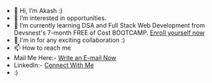 - 👋 Hi, I’m Akash :)
- 👀 I’m interested in opportunities.
- 🌱 I’m currently learning DSA and Full Stack Web Development from Devsnest's 7-month FREE of Cost BOOTCAMP. [Enroll yourself now](https://devsnest.in/)
- 💞️ I'm in for any exciting collaboration :)
- 📫 How to reach me 
- Mail Me Here:- [Write an E-mail Now](mailto:aj.akashjangra@gmail.com) 
- LinkedIn:- [Connect With Me](https://www.linkedin.com/in/akashj01/) 
- :) 

<!---
AkashsRepositories/AkashsRepositories is a ✨ special ✨ repository because its `README.md` (this file) appears on your GitHub profile.
You can click the Preview link to take a look at your changes.
--->
